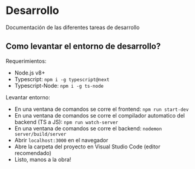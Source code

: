 # Desarrollo

Documentación de las diferentes tareas de desarrollo

## Como levantar el entorno de desarrollo?

Requerimientos:

- Node.js v8+
- Typescript: `npm i -g typescript@next`
- Typescript-Node: `npm i -g ts-node`

Levantar entorno:

- En una ventana de comandos se corre el frontend: `npm run start-dev`
- En una ventana de comandos se corre el compilador automatico del backend (TS a JS): `npm run watch-server`
- En una ventana de comandos se corre el backend: `nodemon server/build/server`
- Abrir `localhost:3000` en el navegador
- Abre la carpeta del proyecto en Visual Studio Code (editor recomendado)
- Listo, manos a la obra!
